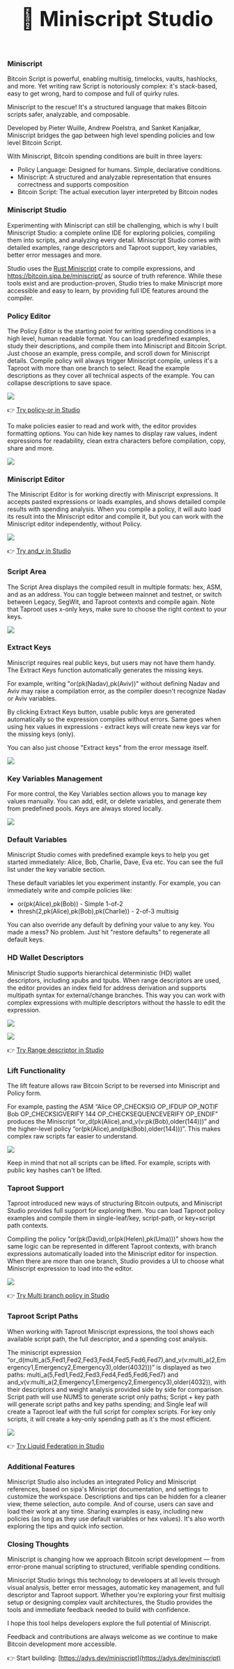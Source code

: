 <h1 style="text-align: center; font-size: 3rem; margin: 3rem 0 4rem 0;">🔨 Miniscript Studio</h1>

### Miniscript

Bitcoin Script is powerful, enabling multisig, timelocks, vaults, hashlocks, and more. Yet writing raw Script is notoriously complex: it's stack-based, easy to get wrong, hard to compose and full of quirky rules.

Miniscript to the rescue!
It's a structured language that makes Bitcoin scripts safer, analyzable, and composable.

Developed by Pieter Wuille, Andrew Poelstra, and Sanket Kanjalkar, Miniscript bridges the gap between high level spending policies and low level Bitcoin Script.

With Miniscript, Bitcoin spending conditions are built in three layers:

* Policy Language: Designed for humans. Simple, declarative conditions.
* Miniscript: A structured and analyzable representation that ensures correctness and supports composition
* Bitcoin Script: The actual execution layer interpreted by Bitcoin nodes

### Miniscript Studio

Experimenting with Miniscript can still be challenging, which is why I built Miniscript Studio: a complete online IDE for exploring policies, compiling them into scripts, and analyzing every detail. Miniscript Studio comes with detailed examples, range descriptors and Taproot support, key variables, better error messages and more.

Studio uses the [Rust Miniscript](https://github.com/rust-bitcoin/rust-miniscript) crate to compile expressions, and https://bitcoin.sipa.be/miniscript/ as source of truth reference. While these tools exist and are production-proven, Studio tries to make Miniscript more accessible and easy to learn, by providing full IDE features around the compiler.

### Policy Editor

The Policy Editor is the starting point for writing spending conditions in a high level, human readable format. You can load predefined examples, study their descriptions, and compile them into Miniscript and Bitcoin Script. Just choose an example, press compile, and scroll down for Miniscript details. Compile policy will always trigger Miniscript compile, unless it's a Taproot with more than one branch to select.
Read the example descriptions as they cover all technical aspects of the example. You can collapse descriptions to save space.

![](/blog/posts/miniscript-studio-intro-assets/policy.png)

👉 [Try policy-or in Studio](https://adys.dev/miniscript#example=policy-or)

To make policies easier to read and work with, the editor provides formatting options. You can hide key names to display raw values, indent expressions for readability, clean extra characters before compilation, copy, share and more.

![](/blog/posts/miniscript-studio-intro-assets/keynames.gif)

### Miniscript Editor

The Miniscript Editor is for working directly with Miniscript expressions. It accepts pasted expressions or loads examples, and shows detailed compile results with spending analysis. When you compile a policy, it will auto load its result into the Miniscript editor and compile it, but you can work with the Miniscript editor independently, without Policy.

![](/blog/posts/miniscript-studio-intro-assets/miniscript.png)

👉 [Try and_v in Studio](https://adys.dev/miniscript#miniscript=and_v(v%3Apk(Alice)%2Colder(144)))

### Script Area

The Script Area displays the compiled result in multiple formats: hex, ASM, and as an address. You can toggle between mainnet and testnet, or switch between Legacy, SegWit, and Taproot contexts and compile again. Note that Taproot uses x-only keys, make sure to choose the right context to your keys.

![](/blog/posts/miniscript-studio-intro-assets/script.png)

### Extract Keys

Miniscript requires real public keys, but users may not have them handy. The Extract Keys function automatically generates the missing keys.

For example, writing "or(pk(Nadav),pk(Aviv))" without defining Nadav and Aviv may raise a compilation error, as the compiler doesn't recognize Nadav or Aviv variables.

By clicking Extract Keys button, usable public keys are generated automatically so the expression compiles without errors. Same goes when using hex values in expressions - extract keys will create new keys var for the missing keys (only).

You can also just choose "Extract keys" from the error message itself.

![](/blog/posts/miniscript-studio-intro-assets/keyextract.gif)

### Key Variables Management

For more control, the Key Variables section allows you to manage key values manually. You can add, edit, or delete variables, and generate them from predefined pools. Keys are always stored locally.

![](/blog/posts/miniscript-studio-intro-assets/keyvars.png)

### Default Variables

Miniscript Studio comes with predefined example keys to help you get started immediately: Alice, Bob, Charlie, Dave, Eva etc. You can see the full list under the key variable section.

These default variables let you experiment instantly. For example, you can immediately write and compile policies like:

- or(pk(Alice),pk(Bob)) - Simple 1-of-2
- thresh(2,pk(Alice),pk(Bob),pk(Charlie)) - 2-of-3 multisig

You can also override any default by defining your value to any key. You made a mess? No problem. Just hit "restore defaults" to regenerate all default keys.

### HD Wallet Descriptors

Miniscript Studio supports hierarchical deterministic (HD) wallet descriptors, including xpubs and tpubs. When range descriptors are used, the editor provides an index field for address derivation and supports multipath syntax for external/change branches. This way you can work with complex expressions with multiple descriptors without the hassle to edit the expression.

![](/blog/posts/miniscript-studio-intro-assets/desc.png)

![](/blog/posts/miniscript-studio-intro-assets/index.gif)

👉 [Try Range descriptor in Studio](https://adys.dev/miniscript#example=miniscript-range_descriptor)

### Lift Functionality

The lift feature allows raw Bitcoin Script to be reversed into Miniscript and Policy form.

For example, pasting the ASM “Alice OP_CHECKSIG OP_IFDUP OP_NOTIF Bob OP_CHECKSIGVERIFY 144 OP_CHECKSEQUENCEVERIFY OP_ENDIF” produces the Miniscript “or_d(pk(Alice),and_v(v:pk(Bob),older(144)))” and the higher-level policy “or(pk(Alice),and(pk(Bob),older(144)))”. This makes complex raw scripts far easier to understand.

![](/blog/posts/miniscript-studio-intro-assets/lift.gif)

Keep in mind that not all scripts can be lifted.
For example, scripts with public key hashes can't be lifted.

### Taproot Support

Taproot introduced new ways of structuring Bitcoin outputs, and Miniscript Studio provides full support for exploring them. You can load Taproot policy examples and compile them in single-leaf/key, script-path, or key+script path contexts.

Compiling the policy "or(pk(David),or(pk(Helen),pk(Uma)))" shows how the same logic can be represented in different Taproot contexts, with branch expressions automatically loaded into the Miniscript editor for inspection. When there are more than one branch, Studio provides a UI to choose what Miniscript expression to load into the editor.

![](/blog/posts/miniscript-studio-intro-assets/poltap.png)

👉 [Try Multi branch policy in Studio](https://adys.dev/miniscript#example=policy-multi_branch)

### Taproot Script Paths

When working with Taproot Miniscript expressions, the tool shows each available script path, the full descriptor, and a spending cost analysis.

The miniscript expression “or_d(multi_a(5,Fed1,Fed2,Fed3,Fed4,Fed5,Fed6,Fed7),and_v(v:multi_a(2,Emergency1,Emergency2,Emergency3),older(4032)))” is displayed as two paths: multi_a(5,Fed1,Fed2,Fed3,Fed4,Fed5,Fed6,Fed7) and and_v(v:multi_a(2,Emergency1,Emergency2,Emergency3),older(4032)), with their descriptors and weight analysis provided side by side for comparison.
Script path will use NUMS to generate script only paths; Script + key path will generate script paths and key paths spending; and Single leaf will create a Taproot leaf with the full script for complex scripts. For key only scripts, it will create a key-only spending path as it's the most efficient.

![](/blog/posts/miniscript-studio-intro-assets/minitap.png)

👉 [Try Liquid Federation in Studio](https://adys.dev/miniscript#example=miniscript-liquid_federation)

### Additional Features

Miniscript Studio also includes an integrated Policy and Miniscript references, based on sipa's Miniscript documentation, and settings to customize the workspace. Descriptions and tips can be hidden for a cleaner view, theme selection, auto compile. And of course, users can save and load their work at any time. Sharing examples is easy, including new policies (as long as they use default variables or hex values). It's also worth exploring the tips and quick info section.

### Closing Thoughts

Miniscript is changing how we approach Bitcoin script development — from error-prone manual scripting to structured, verifiable spending conditions.

Miniscript Studio brings this technology to developers at all levels through visual analysis, better error messages, automatic key management, and full descriptor and Taproot support. Whether you're exploring your first multisig setup or designing complex vault architectures, the Studio provides the tools and immediate feedback needed to build with confidence.

I hope this tool helps developers explore the full potential of Miniscript.

Feedback and contributions are always welcome as we continue to make Bitcoin development more accessible.

👉 Start building: [https://adys.dev/miniscript](https://adys.dev/miniscript)
